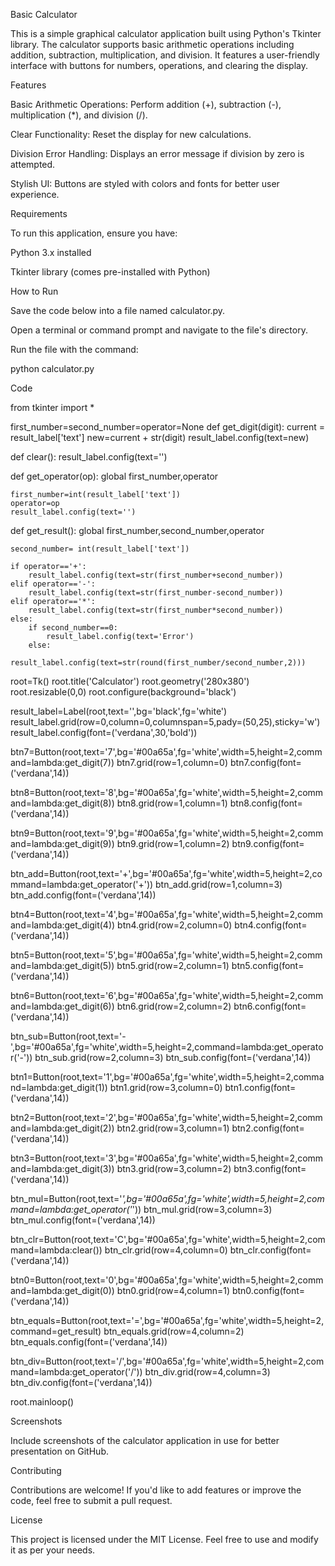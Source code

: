 Basic Calculator

This is a simple graphical calculator application built using Python's Tkinter library. The calculator supports basic arithmetic operations including addition, subtraction, multiplication, and division. It features a user-friendly interface with buttons for numbers, operations, and clearing the display.

Features

Basic Arithmetic Operations: Perform addition (+), subtraction (-), multiplication (*), and division (/).

Clear Functionality: Reset the display for new calculations.

Division Error Handling: Displays an error message if division by zero is attempted.

Stylish UI: Buttons are styled with colors and fonts for better user experience.

Requirements

To run this application, ensure you have:

Python 3.x installed

Tkinter library (comes pre-installed with Python)

How to Run

Save the code below into a file named calculator.py.

Open a terminal or command prompt and navigate to the file's directory.

Run the file with the command:

python calculator.py

Code

from tkinter import *

first_number=second_number=operator=None
def get_digit(digit):
    current = result_label['text']
    new=current + str(digit)
    result_label.config(text=new)

def clear():
    result_label.config(text='')

def get_operator(op):
    global first_number,operator

    first_number=int(result_label['text'])
    operator=op
    result_label.config(text='')


def get_result():
    global first_number,second_number,operator

    second_number= int(result_label['text'])

    if operator=='+':
        result_label.config(text=str(first_number+second_number))
    elif operator=='-':
        result_label.config(text=str(first_number-second_number))
    elif operator=='*':
        result_label.config(text=str(first_number*second_number))
    else:
        if second_number==0:
            result_label.config(text='Error')
        else:
            result_label.config(text=str(round(first_number/second_number,2)))

root=Tk()
root.title('Calculator')
root.geometry('280x380')
root.resizable(0,0)
root.configure(background='black')

result_label=Label(root,text='',bg='black',fg='white')
result_label.grid(row=0,column=0,columnspan=5,pady=(50,25),sticky='w')
result_label.config(font=('verdana',30,'bold'))

btn7=Button(root,text='7',bg='#00a65a',fg='white',width=5,height=2,command=lambda:get_digit(7))
btn7.grid(row=1,column=0)
btn7.config(font=('verdana',14))

btn8=Button(root,text='8',bg='#00a65a',fg='white',width=5,height=2,command=lambda:get_digit(8))
btn8.grid(row=1,column=1)
btn8.config(font=('verdana',14))

btn9=Button(root,text='9',bg='#00a65a',fg='white',width=5,height=2,command=lambda:get_digit(9))
btn9.grid(row=1,column=2)
btn9.config(font=('verdana',14))

btn_add=Button(root,text='+',bg='#00a65a',fg='white',width=5,height=2,command=lambda:get_operator('+'))
btn_add.grid(row=1,column=3)
btn_add.config(font=('verdana',14))


btn4=Button(root,text='4',bg='#00a65a',fg='white',width=5,height=2,command=lambda:get_digit(4))
btn4.grid(row=2,column=0)
btn4.config(font=('verdana',14))

btn5=Button(root,text='5',bg='#00a65a',fg='white',width=5,height=2,command=lambda:get_digit(5))
btn5.grid(row=2,column=1)
btn5.config(font=('verdana',14))

btn6=Button(root,text='6',bg='#00a65a',fg='white',width=5,height=2,command=lambda:get_digit(6))
btn6.grid(row=2,column=2)
btn6.config(font=('verdana',14))

btn_sub=Button(root,text='-',bg='#00a65a',fg='white',width=5,height=2,command=lambda:get_operator('-'))
btn_sub.grid(row=2,column=3)
btn_sub.config(font=('verdana',14))


btn1=Button(root,text='1',bg='#00a65a',fg='white',width=5,height=2,command=lambda:get_digit(1))
btn1.grid(row=3,column=0)
btn1.config(font=('verdana',14))

btn2=Button(root,text='2',bg='#00a65a',fg='white',width=5,height=2,command=lambda:get_digit(2))
btn2.grid(row=3,column=1)
btn2.config(font=('verdana',14))

btn3=Button(root,text='3',bg='#00a65a',fg='white',width=5,height=2,command=lambda:get_digit(3))
btn3.grid(row=3,column=2)
btn3.config(font=('verdana',14))

btn_mul=Button(root,text='*',bg='#00a65a',fg='white',width=5,height=2,command=lambda:get_operator('*'))
btn_mul.grid(row=3,column=3)
btn_mul.config(font=('verdana',14))


btn_clr=Button(root,text='C',bg='#00a65a',fg='white',width=5,height=2,command=lambda:clear())
btn_clr.grid(row=4,column=0)
btn_clr.config(font=('verdana',14))

btn0=Button(root,text='0',bg='#00a65a',fg='white',width=5,height=2,command=lambda:get_digit(0))
btn0.grid(row=4,column=1)
btn0.config(font=('verdana',14))

btn_equals=Button(root,text='=',bg='#00a65a',fg='white',width=5,height=2,command=get_result)
btn_equals.grid(row=4,column=2)
btn_equals.config(font=('verdana',14))

btn_div=Button(root,text='/',bg='#00a65a',fg='white',width=5,height=2,command=lambda:get_operator('/'))
btn_div.grid(row=4,column=3)
btn_div.config(font=('verdana',14))

root.mainloop()

Screenshots

Include screenshots of the calculator application in use for better presentation on GitHub.

Contributing

Contributions are welcome! If you'd like to add features or improve the code, feel free to submit a pull request.

License

This project is licensed under the MIT License. Feel free to use and modify it as per your needs.
